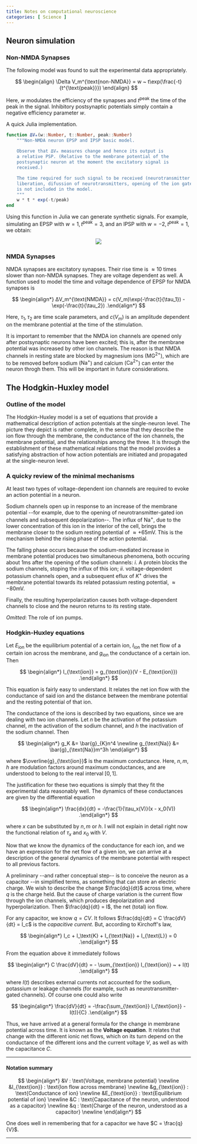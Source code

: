 ```yaml
---
title: Notes on computational neuroscience
categories: [ Science ]
---
```


## Neuron simulation

### Non-NMDA Synapses

The following model was found to suit the experimental data appropriately.

$$
\begin{align}
\Delta V_m^{\text{non-NMDA}} = w ~ t\exp(\frac{-t}{t^{\text{peak}}})
\end{align}
$$

Here, $w$ modulates the efficiency of the synapses and $t^{\text{peak}}$ the
time of the peak in the signal. Inhibitory postsynaptic potentials simply
contain a negative efficiency parameter $w$. 

A quick Julia implementation. 

```julia
function ΔVₘ(w::Number, t::Number, peak::Number)
    """Non-NMDA neuron EPSP and IPSP basic model. 
    
    Observe that ΔVₘ measures change and hence its output is 
    a relative PSP. (Relative to the membrane potential of the 
    postsynaptic neuron at the moment the excitatory signal is 
    received.)

    The time required for such signal to be received (neurotransmitter
    liberation, difussion of neurotransmitters, opening of the ion gates)
    is not included in the model.
    """
    w * t * exp(-t/peak)
end
```

Using this function in Julia we can generate synthetic signals. For example,
simulating an EPSP with $w = 1, t^{\text{peak}} = 3$, and an IPSP with $w = -2,
t^{\text{peak}} = 1$, we obtain:

<p align="center">
  <img src="https://i.ibb.co/HTkJ0PG/Screenshot-from-2023-03-26-00-58-04.png"/>
</p>

### NMDA Synapses

NMDA synapses are excitatory synapses. Their rise time is $\approx 10$ times
slower than non-NMDA synapses. They are voltage dependent as well. A function
used to model the time and voltage dependence of EPSP for NMDA synapses is 

$$
\begin{align*}
    ΔV_m^{\text{NMDA}} = c(V_m)\exp(-\frac{t}{\tau_1}) - \exp(-\frac{t}{\tau_2})
.\end{align*}
$$

Here, $\tau_1, \tau_2$ are time scale parameters, and $c(V_m)$ is an amplitude
dependent on the membrane potential at the time of the stimulation.

It is important to remember that the NMDA ion channels are opened only after
postsynaptic neurons have been excited; this is, after the membrane potential
was increased by other ion channels. The reason is that NMDA channels in resting
state are blocked by magnesium ions ($\text{MG}^{2\text{+}}$), which are to be
removed before sodium ($\text{Na}^{\text{+}}$) and calcium
($\text{Ca}^{2\text{+}}$) can enter the neuron throgh them. This will be
important in future considerations.

## The Hodgkin-Huxley model 

### Outline of the model

The Hodgkin-Huxley model is a set of equations that provide a mathematical
description of action potentials at the single-neuron level. The picture they
depict is rather complete, in the sense that they describe the ion flow through
the membrane, the conductance of the ion channels, the membrane potential, and
the relationships among the three. It is through the establishment of these
mathematical relations that the model provides a satisfying abstraction of how
action potentials are initiated and propagated at the single-neuron level.

### A quicky review of the minimal mechanisms 

At least two types of voltage-dependent ion channels are required to evoke an
action potential in a neuron. 

Sodium channels open up in response to an increase of the membrane potential
--for example, due to the opening of neurotransmitter-gated ion channels and
subsequent depolarization--. The influx of $\text{Na}^{\text{+}}$, due to the
lower concentration of this ion in the interior of the cell, brings the membrane
closer to the sodium resting potential of $\approx +65 \text{mV}$.  This is the
mechanism behind the rising phase of the action potential. 

The falling phase occurs because the sodium-mediated increase in membrane
potential produces two simultaneous phenomena, both occuring about $1 \text{ms}$
after the opening of the sodium channels: $i.$ A protein blocks the sodium
channels, stoping the influx of this ion; $ii.$ voltage-dependent potassium
channels open, and a subsequent eflux of $K^{+}$ drives the membrane potential
towards its related potassium resting potential, $\approx -80 \text{mV}$.

Finally, the resulting hyperpolarization causes both voltage-dependent channels
to close and the neuron returns to its resting state.

*Omitted*: The role of ion pumps.

### Hodgkin-Huxley equations 

Let $E_{\text{ion}}$ be the equilibrium potential of a certain ion,
$I_{\text{ion}}$ the net flow of a certain ion across the membrane, and
$g_{\text{ion}}$ the conductance of a certain ion. Then 

$$
\begin{align*}
    I_{\text{ion}} = g_{\text{ion}}(V - E_{\text{ion}})
.\end{align*}
$$

This equation is fairly easy to understand. It relates the net ion flow with the
conductance of said ion and the distance between the membrane potential and the
resting potential of that ion. 

The conductance of the ions is described by two equations, since we are dealing
with two ion channels. Let $n$ be the activation of the potassium channel, $m$
the activation of the sodium channel, and $h$ the inactivation of the sodium
channel. Then 

$$
\begin{align*}
    g_K &= \bar{g}_{K}n^4 \newline
    g_{\text{Na}} &= \bar{g}_{\text{Na}}m^3h
\end{align*}
$$

where $\overline{g}_{\text{ion}}$ is the maximum conductance. Here, $n, m, h$
are modulation factors around maximum conductances, and are understood to belong
to the real interval $[0, 1]$.

The justification for these two equations is simply that they fit the
experimental data reasonably well. The dynamics of these conductances are given
by the differential equation 

$$
\begin{align*}
    \frac{dx}{dt} = -\frac{1}{\tau_x(V)}(x - x_0(V))
.\end{align*}
$$

where $x$ can be substituted by $n, m$ or $h$. I will not explain in detail
right now the functional relation of $\tau_x$ and $x_0$ with $V$.

Now that we know the dynamics of the conductance for each ion, and we have an
expression for the net flow of a given ion, we can arrive at a description of
the general dynamics of the membrane potential with respect to all previous
factors. 

A preliminary --and rather conceptual step-- is to conceive the neuron as a
capacitor --in simplified terms, as something that can store an electric charge.
We wish to describe the change $\frac{dq}{dt}$ across time, where $q$ is the
charge held. But the cause of charge variation is the current flow through the
ion channels, which produces depolarization and hyperpolarization. Then
$\frac{dq}{dt} = I$, the net (total) ion flow. 

For any capacitor, we know $q = CV$. It follows $\frac{dq}{dt} = C
\frac{dV}{dt} = I_c$ is the *capacitive current*. But, according to Kirchoff's
law, 

$$
\begin{align*}
    I_c + I_\text{K} + I_{\text{Na}} + I_{\text{L}} = 0
.\end{align*}
$$

From the equation above it immediately follows 

$$
\begin{align*}
    C \frac{dV}{dt} = - \sum_{\text{ion}} I_{\text{ion}} ~ + I(t)
.\end{align*}
$$

where $I(t)$ describes external currents not accounted for the sodium, potassium
or leakage channels (for example, such as neurotransmitter-gated channels). Of
course one could also write

$$
\begin{align*}
    \frac{dV}{dt} = -\frac{\sum_{\text{ion}} I_{\text{ion}} - I(t)}{C}
.\end{align*}
$$

Thus, we have arrived at a general formula for the change in membrane potential
across time. It is known as the **Voltage equation**. It relates that change
with the different ionic net flows, which on its turn depend on the conductance
of the different ions and the current voltage $V$, as well as with the
capacitance $C$.

-------------------
#### Notation summary 

$$
\begin{align*}
        &V : \text{Voltage, membrane potential} \newline
        &I_{\text{ion}} : \text{Ion flow across membrane} \newline
        &g_{\text{ion}} : \text{Conductance of ion} \newline
        &E_{\text{ion}} : \text{Equilibrium potential of ion} \newline
        &C : \text{Capacitance of the neuron, understood as a capacitor} \newline
        &q : \text{Charge of the neuron, understood as a capacitor} \newline
\end{align*}
$$

One does well in remembering that for a capacitor we have $C = \frac{q}{V}$.

---------------


